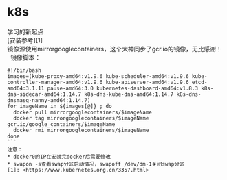# k8s  
学习的新起点  
[安装参考][1]  
镜像源使用mirrorgooglecontainers，这个大神同步了gcr.io的镜像，无比感谢！  
镜像脚本：  
```
#!/bin/bash
images=(kube-proxy-amd64:v1.9.6 kube-scheduler-amd64:v1.9.6 kube-controller-manager-amd64:v1.9.6 kube-apiserver-amd64:v1.9.6 etcd-amd64:3.1.11 pause-amd64:3.0 kubernetes-dashboard-amd64:v1.8.3 k8s-dns-sidecar-amd64:1.14.7 k8s-dns-kube-dns-amd64:1.14.7 k8s-dns-dnsmasq-nanny-amd64:1.14.7)
for imageName in ${images[@]} ; do
  docker pull mirrorgooglecontainers/$imageName
  docker tag mirrorgooglecontainers/$imageName gcr.io/google_containers/$imageName
  docker rmi mirrorgooglecontainers/$imageName
done
```  
注意：  
* docker0的IP在安装完docker后需要修改  
* swapon -s查看swap分区启动情况，swapoff /dev/dm-1关闭swap分区
[1]: <https://www.kubernetes.org.cn/3357.html>  
